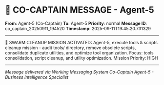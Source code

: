 # 🚨 CO-CAPTAIN MESSAGE - Agent-5

**From**: Agent-5 (Co-Captain)
**To**: Agent-5
**Priority**: normal
**Message ID**: co_captain_20250911_194520
**Timestamp**: 2025-09-11T19:45:20.731329

---

🚨 SWARM CLEANUP MISSION ACTIVATED: Agent-5, execute tools & scripts cleanup mission - audit tools/ directory, remove obsolete scripts, consolidate duplicate utilities, and optimize tool organization. Focus: tools consolidation, script cleanup, and utility optimization. Mission Priority: HIGH

---

*Message delivered via Working Messaging System*
*Co-Captain Agent-5 - Business Intelligence Specialist*
